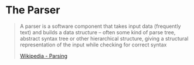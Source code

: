 # The Parser

> A parser is a software component that takes input data (frequently text) and builds a data structure – often some kind of parse tree, abstract syntax tree or other hierarchical structure, giving a structural representation of the input while checking for correct syntax
> 
> [Wikipedia - Parsing](https://en.wikipedia.org/wiki/Parsing#Parser)